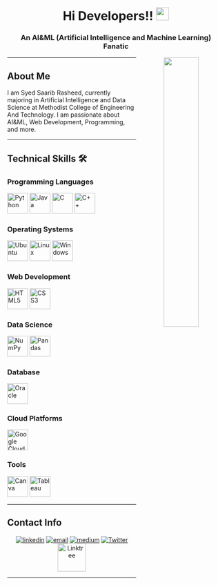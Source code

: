 <h1 align="center">Hi Developers!! <img src="https://media1.tenor.com/images/972357cfdfdb108f207a4eff95bfda7f/tenor.gif?itemid=11046092" width="30px"></h1>

<h3 align="center">An AI&ML (Artificial Intelligence and Machine Learning) Fanatic</h3>

<p align="center">
  <img align="right" width="40%" src="https://th.bing.com/th/id/OIP.mnMl6DmQ9LCSVe3EL-0MygAAAA?pid=ImgDet&rs=1">
</p>

<hr>

## About Me

I am Syed Saarib Rasheed, currently majoring in Artificial Intelligence and Data Science at Methodist College of Engineering And Technology. I am passionate about AI&ML, Web Development, Programming, and more.

<hr>

## Technical Skills 🛠

### Programming Languages
<img src="https://img.icons8.com/color/48/000000/python.png" alt="Python" width="48px" height="48px"/>
<img src="https://img.icons8.com/color/48/000000/java-coffee-cup-logo.png" alt="Java" width="48px" height="48px"/>
<img src="https://img.icons8.com/color/48/000000/c-programming.png" alt="C" width="48px" height="48px"/>
<img src="https://img.icons8.com/color/48/000000/c-plus-plus-logo.png" alt="C++" width="48px" height="48px"/>

### Operating Systems
<img src="https://img.icons8.com/color/48/000000/ubuntu--v1.png" alt="Ubuntu" width="48px" height="48px"/>
<img src="https://img.icons8.com/color/48/000000/linux.png" alt="Linux" width="48px" height="48px"/>
<img src="https://img.icons8.com/color/48/000000/windows-10.png" alt="Windows" width="48px" height="48px"/>

### Web Development
<img src="https://img.icons8.com/color/48/000000/html-5--v1.png" alt="HTML5" width="48px" height="48px"/>
<img src="https://img.icons8.com/color/48/000000/css3.png" alt="CSS3" width="48px" height="48px"/>

### Data Science
<img src="https://img.icons8.com/color/48/000000/numpy.png" alt="NumPy" width="48px" height="48px"/>
<img src="https://img.icons8.com/color/48/000000/pandas.png" alt="Pandas" width="48px" height="48px"/>

### Database
<img src="https://img.icons8.com/color/48/000000/oracle-logo.png" alt="Oracle" width="48px" height="48px"/>

### Cloud Platforms
<img src="https://img.icons8.com/color/48/000000/google-cloud.png" alt="Google Cloud" width="48px" height="48px"/>

### Tools
<img src="https://img.icons8.com/color/48/000000/canva.png" alt="Canva" width="48px" height="48px"/>
<img src="https://img.icons8.com/color/48/000000/tableau-software.png" alt="Tableau" width="48px" height="48px"/>

<hr>

## Contact Info

<p align="center">
  <a href="https://www.linkedin.com/in/syedsaaribrasheed/"><img align="center" src="https://img.icons8.com/color/96/000000/linkedin.png" alt="linkedin"/></a>
  <a href="mailto:saarib2405@gmail.com"><img align="center" src="https://img.icons8.com/color/96/000000/gmail.png" alt="email"/></a>
  <a href="https://medium.com/@saarib2405"><img align="center" src="https://img.icons8.com/color/96/000000/medium-logo.png" alt="medium"/></a>
  <a href="https://twitter.com/SyedSaarib" target="_blank"><img align="center" src="https://img.icons8.com/color/96/000000/twitter.png" alt="Twitter"></a>
  <a href="https://linktr.ee/saarib" target="_blank"><img align="center" src="https://img.icons8.com/color/96/000000/linktree.png" alt="Linktree" height="65" width="65"></a>
</p>

<hr>
